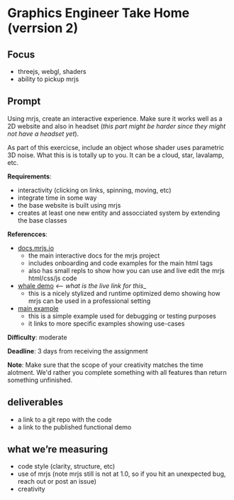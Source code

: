 # Graphics Engineer Take Home (verrsion 2)

## Focus

- threejs, webgl, shaders
- ability to pickup mrjs

## Prompt

Using mrjs, create an interactive experience. Make sure it works well as a 2D website and also in headset (_this part might be harder since they might not have a headset yet_).

As part of this exercicse, include an object whose shader uses parametric 3D noise. What this is is totally up to you. It can be a cloud, star, lavalamp, etc.

**Requirements**:
- interactivity (clicking on links, spinning, moving, etc)
- integrate time in some way
- the base website is built using mrjs
- creates at least one new entity and assocciated system by extending the base classes

**Referencces**:
- [docs.mrjs.io](https://docs.mrjs.io)
  - the main interactive docs for the mrjs project
  - includes onboarding and code examples for the main html tags
  - also has small repls to show how you can use and live edit the mrjs html/css/js code
- [whale demo](...) _<-- what is the live link for this__
  - this is a nicely stylized and runtime optimized demo showing how mrjs can be used in a professional setting
- [main example](examples.mrjs.io)
  - this is a simple example used for debugging or testing purposes
  - it links to more specific examples showing use-cases

**Difficulty**: moderate

**Deadline**: 3 days from receiving the assignment

**Note**: Make sure that the scope of your creativity matches the time alotment. We'd rather you complete something with all features than return something unfinished.

## deliverables
- a link to a git repo with the code
- a link to the published functional demo

## what we’re measuring
- code style (clarity, structure, etc)
- use of mrjs (note mrjs still is not at 1.0, so if you hit an unexpected bug, reach out or post an issue)
- creativity
